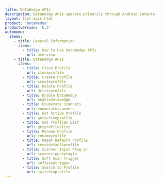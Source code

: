 ```yaml
---
title: DataWedge APIs
description: DataWedge APIs operate primarily through Android intents--specific commands that can be used by other applications to control data capture without the need to directly access the DataWedge UI.  
layout: list-apis.html
product: 'DataWedge'
productversion: '6.3'
automenu:
  items:
    - title: General Information
      items:
        - title: How to Use DataWedge APIs 
          url: overview
    - title: DataWedge APIs
      items:
        - title: Clone Profile 
          url: cloneprofile
        - title: Create Profile 
          url: createprofile
        - title: Delete Profile 
          url: deleteprofile
        - title: Enable DataWedge 
          url: enabledatawedge
        - title: Enumerate Scanners 
          url: enumeratescanners
        - title: Get Active Profile 
          url: getactiveprofile
        - title: Get Profiles List 
          url: getprofileslist
        - title: Rename Profile 
          url: renameprofile
        - title: Reset Default Profile 
          url: resetdefaultprofile
        - title: Scanner Input Plug-in 
          url: scannerinputplugin
        - title: Soft Scan Trigger 
          url: softscantrigger
        - title: Switch to Profile 
          url: switchtoprofile
---
```



<!-- 
removed 8/10/17 per "DataWedge Intent API extensions_2.3" spreadsheet from eng.
        - title: Get Version Info 
          url: getversioninfo
        - title: Get DataWedge Status 
          url: getdatawedgestatus
        - title: Restore Config 
          url: restoreconfig
        - title: Set Default Profile 
          url: setdefaultprofile
        - title: Register/Unregister for Notification 
          url: registerfornotification
-->